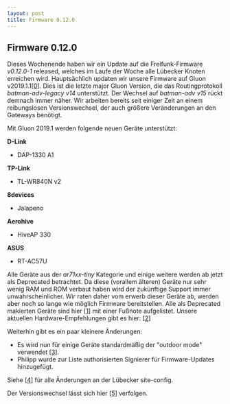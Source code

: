 ```yaml
---
layout: post
title: Firmware 0.12.0
---
```


## Firmware 0.12.0

Dieses Wochenende haben wir ein Update auf die Freifunk-Firmware _v0.12.0-1_ released,
welches im Laufe der Woche alle Lübecker Knoten erreichen wird.
Hauptsächlich updaten wir unsere Firmware auf Gluon v2019.1.1[[0]].
Dies ist die letzte major Gluon Version, die das Routingprotokoll _batman-adv-legacy v14_ unterstützt.
Der Wechsel auf _batman-adv v15_ rückt demnach immer näher. Wir arbeiten bereits seit einiger Zeit
an einem reibungslosen Versionswechsel, der auch größere Veränderungen an den Gateways benötigt.

Mit Gluon 2019.1 werden folgende neuen Geräte unterstützt:

**D-Link**
- DAP-1330 A1

**TP-Link**
- TL-WR840N v2

**8devices**
- Jalapeno

**Aerohive**
- HiveAP 330

**ASUS**
- RT-AC57U

Alle Geräte aus der _ar71xx-tiny_ Kategorie und einige weitere werden ab jetzt als Deprecated betrachtet.
Da diese (vorallem älteren) Geräte nur sehr wenig RAM und ROM verbaut haben wird der zukünftige Support
immer unwahrscheinlicher. Wir raten daher vom erwerb dieser Geräte ab, werden aber noch so lange wie möglich
Firmware bereitstellen. Alle als Deprecated makierten Geräte sind hier [[1]] mit einer Fußnote aufgelistet. 
Unsere aktuellen Hardware-Empfehlungen gibt es hier: [[2]] 


Weiterhin gibt es ein paar kleinere Änderungen:
- Es wird nun für einige Geräte standardmäßig der "outdoor mode" verwendet [[3]].
- Philipp wurde zur Liste authorisierten Signierer für Firmware-Updates hinzugefügt.

Siehe [[4]] für alle Änderungen an der Lübecker site-config.

Der Versionswechsel lässt sich hier [[5]] verfolgen.

[0]: https://gluon.readthedocs.io/en/v2020.1.x/releases/v2019.1.html
[1]: https://gluon.readthedocs.io/en/v2020.1.x/user/supported_devices.html#deprecated
[2]: https://wiki.luebeck.freifunk.net/docs/hardware/
[3]: https://github.com/freifunk-luebeck/site-ffhl/commit/23b87e6880e16e1cd8cdff41962ff39b2adee50e
[4]: https://github.com/freifunk-luebeck/site-ffhl/tree/v0.12.0-1
[5]: https://luebeck.freifunk.net/statistik/d/gfLSBciWz/basic-stats?viewPanel=8&orgId=1&from=1590098400000&to=1590962399000 
